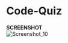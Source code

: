 # Code-Quiz

<b>SCREENSHOT</b><br>
![Screenshot_10](https://user-images.githubusercontent.com/66918031/90341198-ccbbeb00-dfba-11ea-8963-f10a2c1b7bde.png)